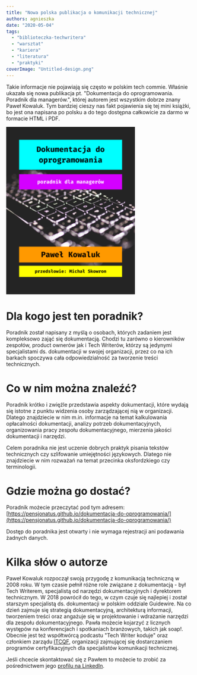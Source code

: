 ```yaml
---
title: "Nowa polska publikacja o komunikacji technicznej"
authors: agnieszka
date: "2020-05-04"
tags:
  - "biblioteczka-techwritera"
  - "warsztat"
  - "kariera"
  - "literatura"
  - "praktyki"
coverImage: "Untitled-design.png"
---
```


Takie informacje nie pojawiają się często w polskim tech commie. Właśnie ukazała
się nowa publikacja pt. "Dokumentacja do oprogramowania. Poradnik dla
managerów.", której autorem jest wszystkim dobrze znany Paweł Kowaluk. Tym
bardziej cieszy nas fakt pojawienia się tej mini książki, bo jest ona napisana
po polsku a do tego dostępna całkowicie za darmo w formacie HTML i PDF.

<!--truncate-->

![](images/image1-e1588055266835.png)

# Dla kogo jest ten poradnik?

Poradnik został napisany z myślą o osobach, których zadaniem jest kompleksowo
zająć się dokumentacją. Chodzi tu zarówno o kierowników zespołów, product
ownerów jak i Tech Writerów, którzy są jedynymi specjalistami ds. dokumentacji w
swojej organizacji, przez co na ich barkach spoczywa cała odpowiedzialność za
tworzenie treści technicznych.

# Co w nim można znaleźć?

Poradnik krótko i zwięźle przedstawia aspekty dokumentacji, które wydają się
istotne z punktu widzenia osoby zarządzającej nią w organizacji. Dlatego
znajdziecie w nim m.in. informacje na temat kalkulowania opłacalności
dokumentacji, analizy potrzeb dokumentacyjnych, organizowania pracy zespołu
dokumentacyjnego, mierzenia jakości dokumentacji i narzędzi.

Celem poradnika nie jest uczenie dobrych praktyk pisania tekstów technicznych
czy szlifowanie umiejętności językowych. Dlatego nie znajdziecie w nim rozważań
na temat przecinka oksfordzkiego czy terminologii.

# Gdzie można go dostać?

Poradnik możecie przeczytać pod tym adresem:
[https://pensjonatus.github.io/dokumentacja-do-oprogramowania/](https://pensjonatus.github.io/dokumentacja-do-oprogramowania/)

Dostęp do poradnika jest otwarty i nie wymaga rejestracji ani podawania żadnych
danych.

# Kilka słów o autorze

Paweł Kowaluk rozpoczął swoją przygodę z komunikacją techniczną w 2008 roku. W
tym czasie pełnił różne role związane z dokumentacją - był Tech Writerem,
specjalistą od narzędzi dokumentacyjnych i dyrektorem technicznym. W 2018
powrócił do tego, w czym czuje się najlepiej i został starszym specjalistą ds.
dokumentacji w polskim oddziale Guidewire. Na co dzień zajmuje się strategią
dokumentacyjną, architekturą informacji, tworzeniem treści oraz angażuje się w
projektowanie i wdrażanie narzędzi dla zespołu dokumentacyjnego. Pawła możecie
kojarzyć z licznych występów na konferencjach i spotkaniach branżowych, takich
jak soap!. Obecnie jest też współtwórcą podcastu "Tech Writer koduje" oraz
członkiem zarządu [ITCQF](http://itcqf.org/), organizacji zajmującej się
dostarczaniem programów certyfikacyjnych dla specjalistów komunikacji
technicznej.

Jeśli chcecie skontaktować się z Pawłem to możecie to zrobić za pośrednictwem
jego [profilu na LinkedIn](https://www.linkedin.com/in/pawel-kowaluk/).
